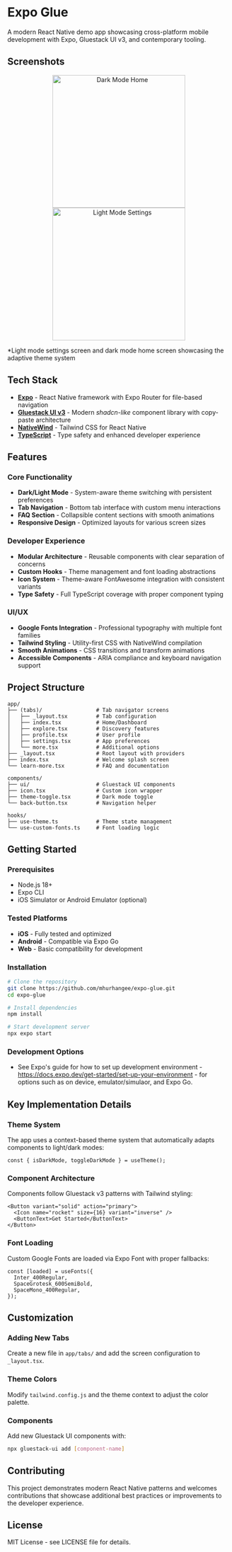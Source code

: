 # Expo Glue

A modern React Native demo app showcasing cross-platform mobile development with Expo, Gluestack UI v3, and contemporary tooling.

## Screenshots

<div align="center">
  <img src="public/dark-mode-home.PNG" width="300" alt="Dark Mode Home" />
  <img src="public/light-mode-settings.png" width="300" alt="Light Mode Settings" />
</div>

*Light mode settings screen and dark mode home screen showcasing the adaptive theme system

## Tech Stack

- **[Expo](https://expo.dev)** - React Native framework with Expo Router for file-based navigation
- **[Gluestack UI v3](https://gluestack.io/)** - Modern *shadcn-like* component library with copy-paste architecture
- **[NativeWind](https://www.nativewind.dev/)** - Tailwind CSS for React Native
- **[TypeScript](https://www.typescriptlang.org/)** - Type safety and enhanced developer experience

## Features

### Core Functionality
- **Dark/Light Mode** - System-aware theme switching with persistent preferences
- **Tab Navigation** - Bottom tab interface with custom menu interactions
- **FAQ Section** - Collapsible content sections with smooth animations
- **Responsive Design** - Optimized layouts for various screen sizes

### Developer Experience
- **Modular Architecture** - Reusable components with clear separation of concerns
- **Custom Hooks** - Theme management and font loading abstractions
- **Icon System** - Theme-aware FontAwesome integration with consistent variants
- **Type Safety** - Full TypeScript coverage with proper component typing

### UI/UX
- **Google Fonts Integration** - Professional typography with multiple font families
- **Tailwind Styling** - Utility-first CSS with NativeWind compilation
- **Smooth Animations** - CSS transitions and transform animations
- **Accessible Components** - ARIA compliance and keyboard navigation support

## Project Structure

```
app/
├── (tabs)/                 # Tab navigator screens
│   ├── _layout.tsx         # Tab configuration
│   ├── index.tsx           # Home/Dashboard
│   ├── explore.tsx         # Discovery features
│   ├── profile.tsx         # User profile
│   ├── settings.tsx        # App preferences
│   └── more.tsx            # Additional options
├── _layout.tsx             # Root layout with providers
├── index.tsx               # Welcome splash screen
└── learn-more.tsx          # FAQ and documentation

components/
├── ui/                     # Gluestack UI components
├── icon.tsx                # Custom icon wrapper
├── theme-toggle.tsx        # Dark mode toggle
└── back-button.tsx         # Navigation helper

hooks/
├── use-theme.ts            # Theme state management
└── use-custom-fonts.ts     # Font loading logic
```

## Getting Started

### Prerequisites
- Node.js 18+ 
- Expo CLI
- iOS Simulator or Android Emulator (optional)

### Tested Platforms
- **iOS** - Fully tested and optimized
- **Android** - Compatible via Expo Go
- **Web** - Basic compatibility for development

### Installation

```bash
# Clone the repository
git clone https://github.com/mhurhangee/expo-glue.git
cd expo-glue

# Install dependencies
npm install

# Start development server
npx expo start
```

### Development Options
- See Expo's guide for how to set up development environment - https://docs.expo.dev/get-started/set-up-your-environment - for options such as on device, emulator/simulaor, and Expo Go.

## Key Implementation Details

### Theme System
The app uses a context-based theme system that automatically adapts components to light/dark modes:

```tsx
const { isDarkMode, toggleDarkMode } = useTheme();
```

### Component Architecture
Components follow Gluestack v3 patterns with Tailwind styling:

```tsx
<Button variant="solid" action="primary">
  <Icon name="rocket" size={16} variant="inverse" />
  <ButtonText>Get Started</ButtonText>
</Button>
```

### Font Loading
Custom Google Fonts are loaded via Expo Font with proper fallbacks:

```tsx
const [loaded] = useFonts({
  Inter_400Regular,
  SpaceGrotesk_600SemiBold,
  SpaceMono_400Regular,
});
```

## Customization

### Adding New Tabs
Create a new file in `app/tabs/` and add the screen configuration to `_layout.tsx`.

### Theme Colors
Modify `tailwind.config.js` and the theme context to adjust the color palette.

### Components
Add new Gluestack UI components with:
```bash
npx gluestack-ui add [component-name]
```

## Contributing

This project demonstrates modern React Native patterns and welcomes contributions that showcase additional best practices or improvements to the developer experience.

## License

MIT License - see LICENSE file for details.